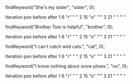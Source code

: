 findKeyword("She's my sister", "sister", 0);

Iteration   psn         before        after
1           6           "r"           " "
2           15          "o"           "'"
3           21          " "           " "

findKeyword("Brother Tom is helpful", "brother", 0);

Iteration   psn         before        after
1           6           "r"           " "
2           15          "o"           "'"
3           21          " "           " "

findKeyword("I can't catch wild cats.", "cat", 0);

Iteration   psn         before        after
1           6           "r"           " "
2           15          "o"           "'"
3           21          " "           " "

findKeyword("I know nothing about snow plows.", "no", 0);

Iteration   psn         before        after
1           6           "r"           " "
2           15          "o"           "'"
3           21          " "           " "
